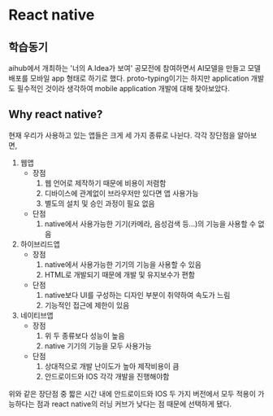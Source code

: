 # React native

## 학습동기

aihub에서 개최하는 '너의 A.Idea가 보여' 공모전에 참여하면서 AI모델을 만들고 모델 배포를 모바일 app 형태로 하기로 했다.
proto-typing이기는 하지만 application 개발도 필수적인 것이라 생각하여 mobile application 개발에 대해 찾아보았다.

## Why react native?

현재 우리가 사용하고 있는 앱들은 크게 세 가지 종류로 나뉜다. 각각 장단점을 알아보면,
1. 웹앱
    - 장점
        1. 웹 언어로 제작하기 때문에 비용이 저렴함
        2. 디바이스에 관계없이 브라우저만 있다면 앱 사용가능
        3. 별도의 설치 및 승인 과정이 필요 없음
    - 단점
        1. native에서 사용가능한 기기(카메라, 음성검색 등...)의 기능을 사용할 수 없음
2. 하이브리드앱
    - 장점
        1. native에서 사용가능한 기기의 기능을 사용할 수 있음
        2. HTML로 개발되기 때문에 개발 및 유지보수가 편함
    - 단점
        1. native보다 UI를 구성하는 디자인 부분이 취약하여 속도가 느림
        2. 기능적인 접근에 제한이 있음
3. 네이티브앱
    - 장점
        1. 위 두 종류보다 성능이 높음
        2. native 기기의 기능을 모두 사용가능
    - 단점
        1. 상대적으로 개발 난이도가 높아 제작비용이 큼
        2. 안드로이드와 IOS 각각 개발을 진행해야함

위와 같은 장단점 중 짧은 시간 내에 안드로이드와 IOS 두 가지 버전에서 모두 적용이 가능하다는 점과 react native의 러닝 커브가 낮다는 점 때문에 선택하게 됐다.
